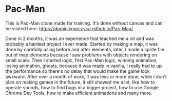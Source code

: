 # Pac-Man
This is Pac-Man clone made for training. It's done without canvas and can be visited here: https://dominikgorczyca.github.io/Pac-Man/

Done in 2 months, it was an experience that teached me a lot and was probably a hardest project I ever made. 
Started by making a map, it was done by carefully using before and after elements, later, I made a sprite file out of map elements because I saw problems with objects rendering on small scale. 
Then I started logic, first Pac-Man logic, winning animation, losing animation, ghosts, because it was made in vanilla, I really had to up the performance so there's no delay that would make the game look awkward. After over a month of work, it was less or more done, while I don't plan on making games in the future, it still showed me a lot, like how to operate sounds, how to find bugs in a bigger project, how to use Google Chrome Dev Tools, how to make efficient animations and many more. 

